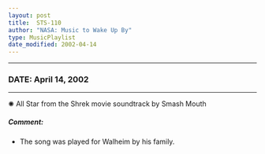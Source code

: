 ```yaml
---
layout: post
title:  STS-110
author: "NASA: Music to Wake Up By"
type: MusicPlaylist
date_modified: 2002-04-14
---
```


----
### DATE: April 14, 2002
----
✺ All Star from the Shrek movie soundtrack by Smash Mouth

##### Comment:
* The song was played for Walheim by his family.
